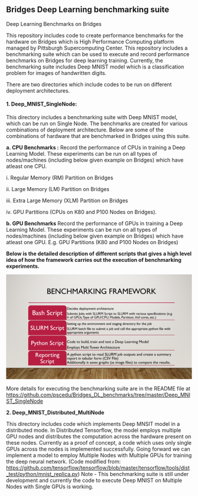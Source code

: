 ## Bridges Deep Learning benchmarking suite
Deep Learning Benchmarks on Bridges

This repository includes code to create performance benchmarks for the hardware on Bridges which is High Performance Computing platform managed by Pittsburgh Supercomputing Center. This repository includes a benchmarking suite which can be used to execute and record performance benchmarks on Bridges for deep learning training. Currently, the benchmarking suite includes Deep MNIST model which is a classification problem for images of handwritten digits.

There are two directories which include codes to be run on different deployment architectures.
  
#### 1. Deep_MNIST_SingleNode:

This directory includes a benchmarking suite with Deep MNIST model, which can be run on Single Node. The benchmarks are created for various combinations of deployment architecture. Below are some of the combinations of hardware that are benchmarked in Bridges using this suite.

**a. CPU Benchmarks :**
  Record the performance of CPUs in training a Deep Learning Model. These experiments can be run on all types of nodes/machines (including below given example on Bridges) which have atleast one CPU.
  
  i. Regular Memory (RM) Partition on Bridges
  
  ii. Large Memory (LM) Partition on Bridges
  
  iii. Extra Large Memory (XLM) Partition on Bridges
  
  iv. GPU Partitions (CPUs on K80 and P100 Nodes on Bridges).

**b. GPU Benchmarks**
  Record the performance of GPUs in training a Deep Learning Model. These experiments can be run on all types of nodes/machines (including below given example on Bridges) which have atleast one GPU.
  E.g. GPU Partitions (K80 and P100 Nodes on Bridges)
  
**Below is the detailed description of different scripts that gives a high level idea of how the framework carries out the execution of benchmarking experiments.**
<p align="center">
  <img src="Benchmarking_Framework.png" title="Benchmarking_Framework">
</p>

More details for executing the benchmarking suite are in the README file at https://github.com/pscedu/Bridges_DL_benchmarks/tree/master/Deep_MNIST_SingleNode

**2. Deep_MNIST_Distributed_MultiNode**

This directory includes code which implements Deep MNSIT model in a distributed mode. In Distributed Tensorflow, the model employs multiple GPU nodes and distributes the computation across the hardware present on these nodes. Currently as a proof of concept, a code which uses only single GPUs across the nodes is implemented successfully. Going forward we can implement a model to employ Multiple Nodes with Multiple GPUs for training the deep neural network.
(Code modified from: https://github.com/tensorflow/tensorflow/blob/master/tensorflow/tools/dist_test/python/mnist_replica.py)
Note - This benchmarking suite is still under development and currently the code to execute Deep MNIST on Multiple Nodes with Single GPUs is working. 
